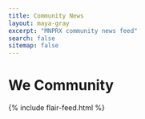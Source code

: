 ```yaml
---
title: Community News
layout: maya-gray
excerpt: "MNPRX community news feed"
search: false
sitemap: false
---
```

<div class="simple-feed">
  <h1> We <i class="fas fa-heart fa-xs"></i> Community </h1>
  {% include flair-feed.html %}
</div>

<!-- Google Analytics -->
<script>
(function(i,s,o,g,r,a,m){i['GoogleAnalyticsObject']=r;i[r]=i[r]||function(){
(i[r].q=i[r].q||[]).push(arguments)},i[r].l=1*new Date();a=s.createElement(o),
m=s.getElementsByTagName(o)[0];a.async=1;a.src=g;m.parentNode.insertBefore(a,m)
})(window,document,'script','https://www.google-analytics.com/analytics.js','ga');

// GDPR compliant google analytics
ga('create', '{{ site.google_analytics_flair_community }}', {
  'storage': 'none',
  'anonymizeIp': true,
  'storeGac': false
});
ga('send', 'pageview');
</script>
